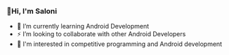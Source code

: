 ### 👋Hi, I'm Saloni 
- 🌱 I’m currently learning Android Development
- ⚡ I’m looking to collaborate with other Android Developers
- 👀 I'm interested in competitive programming and Android development 
